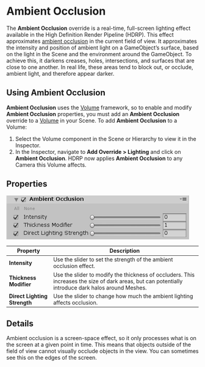 # Ambient Occlusion

The **Ambient Occlusion** override is a real-time, full-screen lighting effect available in the High Definition Render Pipeline (HDRP). This effect approximates [ambient occlusion](https://en.wikipedia.org/wiki/Ambient_occlusion) in the current field of view. It approximates the intensity and position of ambient light on a GameObject’s surface, based on the light in the Scene and the environment around the GameObject. To achieve this, it darkens creases, holes, intersections, and surfaces that are close to one another. In real life, these areas tend to block out, or occlude, ambient light, and therefore appear darker.

## Using Ambient Occlusion

**Ambient Occlusion** uses the [Volume](Volumes.html) framework, so to enable and modify **Ambient Occlusion** properties, you must add an **Ambient Occlusion** override to a [Volume](Volumes.html) in your Scene. To add **Ambient Occlusion** to a Volume:

1. Select the Volume component in the Scene or Hierarchy to view it in the Inspector.
2. In the Inspector, navigate to **Add Override > Lighting** and click on **Ambient Occlusion**. 
   HDRP now applies **Ambient Occlusion** to any Camera this Volume affects.

## Properties

![](Images/OverrideAmbientOcclusion1.png)

| **Property**                 | **Description**                                              |
| ---------------------------- | ------------------------------------------------------------ |
| **Intensity**                | Use the slider to set the strength of the ambient occlusion effect. |
| **Thickness Modifier**       | Use the slider to modify the thickness of occluders. This increases the size of dark areas, but can potentially introduce dark halos around Meshes. |
| **Direct Lighting Strength** | Use the slider to change how much the ambient lighting affects occlusion. |

## Details

Ambient occlusion is a screen-space effect, so it only processes what is on the screen at a given point in time. This means that objects outside of the field of view cannot visually occlude objects in the view. You can sometimes see this on the edges of the screen.